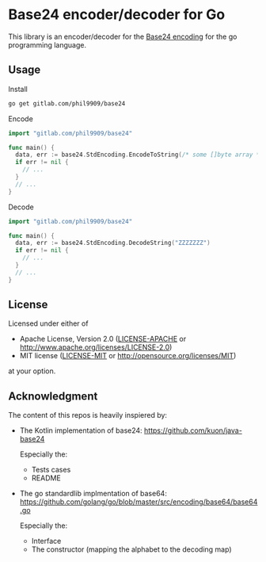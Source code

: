 # Base24 encoder/decoder for Go

This library is an encoder/decoder for the [Base24 encoding](https://www.kuon.ch/post/2020-02-27-base24/) for the go programming language.

## Usage

Install

```bash
go get gitlab.com/phil9909/base24
```

Encode

```go
import "gitlab.com/phil9909/base24"

func main() {
  data, err := base24.StdEncoding.EncodeToString(/* some []byte array */)
  if err != nil {
    // ...
  }
  // ... 
}
```

Decode

```go
import "gitlab.com/phil9909/base24"

func main() {
  data, err := base24.StdEncoding.DecodeString("ZZZZZZZ")
  if err != nil {
    // ...
  }
  // ... 
}
```

## License

Licensed under either of

 * Apache License, Version 2.0
   ([LICENSE-APACHE](LICENSE-APACHE) or http://www.apache.org/licenses/LICENSE-2.0)
 * MIT license
   ([LICENSE-MIT](LICENSE-MIT) or http://opensource.org/licenses/MIT)

at your option.

## Acknowledgment

The content of this repos is heavily inspiered by:

* The Kotlin implementation of base24: https://github.com/kuon/java-base24
  
  Especially the:
  * Tests cases
  * README

* The go standardlib implmentation of base64: https://github.com/golang/go/blob/master/src/encoding/base64/base64.go

  Especially the:
  * Interface
  * The constructor (mapping the alphabet to the decoding map)
